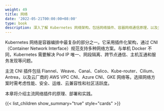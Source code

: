 ```yaml
---
weight: 49
title: 网络
date: '2022-05-21T00:00:00+08:00'
type: book
description: 深入了解 Kubernetes 网络架构，包括网络插件、容器网络通信原理，以及主流网络解决方案如 Flannel、Calico 和 Cilium 的特点与应用场景。
---
```


Kubernetes 网络是容器编排中最复杂的部分之一。它采用插件化架构，通过 CNI（Container Network Interface）规范支持多种网络方案。与单机 Docker 不同，Kubernetes 需要解决 Pod IP 唯一、网段隔离、跨节点通信、主机互通和服务发现等问题。

主流 CNI 插件包括 Flannel、Weave、Canal、Calico、Kube-router、Cilium、Antrea，以及云厂商的 AWS VPC CNI、Azure CNI、GKE 网络等。选择网络方案时需考虑性能、安全、运维、云兼容性和社区活跃度。

本章将介绍主流网络插件的原理、部署和实践。

{{< list_children show_summary="true" style="cards" >}}

